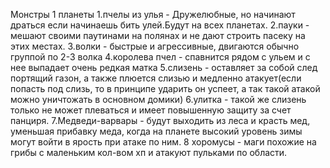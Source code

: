 Монстры 1 планеты
1.пчелы из улья -  Дружелюбные, но начинают драться если начинаешь бить улей.Будут на всех планетах.
2.пауки - мешают своими паутинами на полянах и не дают строить пасеку на этих местах.
3.волки - быстрые и агрессивные, двигаются обычно группой по 2-3 волка
4.королева пчел - спавнится рядом с ульем и с нее выпадает очень редкая матка
5.слизень - оставляет за собой  след портящий газон, а также плюется слизью и медленно атакует(если попасть под слизь, то в принципе ударить он успеет, а так такой атакой можно уничтожать в основном домики)
6.улитка - такой же слизень только не может плеваться и имеет повышенную защиту за  счет панциря.
7.Медведи-варвары - будут выходить из леса и красть мед, уменьшая прибавку меда, когда на планете высокий уровень зимы могут войти в ярость при атаке по ним.
8  хоромусы - маги похожие на грибы с маленьким кол-вом хп и атакуют пульками по области.


